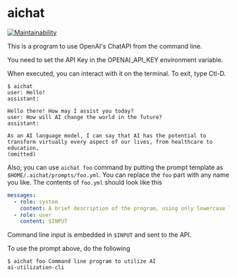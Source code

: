 # aichat

[![Maintainability](https://api.codeclimate.com/v1/badges/a94fa8eb02349a9ca8da/maintainability)](https://codeclimate.com/github/tkawachi/aichat/maintainability)

This is a program to use OpenAI's ChatAPI from the command line.

You need to set the API Key in the OPENAI_API_KEY environment variable.

When executed, you can interact with it on the terminal.
To exit, type Ctl-D.

```
$ aichat
user: Hello!
assistant:

Hello there! How may I assist you today?
user: How will AI change the world in the future?
assistant:

As an AI language model, I can say that AI has the potential to transform virtually every aspect of our lives, from healthcare to education,
(omitted)
```

Also, you can use `aichat foo` command by putting the prompt template as `$HOME/.aichat/prompts/foo.yml`. You can replace the `foo` part with any name you like.
The contents of `foo.yml` should look like this

```yaml
messages:
  - role: system
    content: A brief description of the program, using only lowercase letters and hyphens, appropriate for the program. You may use up to three hyphens.
  - role: user
    content: $INPUT
```

Command line input is embedded in `$INPUT` and sent to the API.

To use the prompt above, do the following

```
$ aichat foo Command line program to utilize AI
ai-utilization-cli
```
